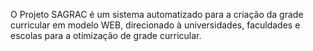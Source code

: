 O Projeto SAGRAC é um sistema automatizado para a criação da grade curricular em modelo WEB, direcionado à universidades, faculdades e escolas para a otimização de grade curricular.

